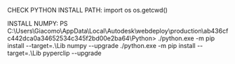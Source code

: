 CHECK PYTHON INSTALL PATH:
import os
os.getcwd()

INSTALL NUMPY:
PS C:\Users\Giacomo\AppData\Local\Autodesk\webdeploy\production\ab436cfc442dca0a34652534c345f2bd00e2ba64\Python>
    ./python.exe -m pip install --target=.\Lib numpy --upgrade
    ./python.exe -m pip install --target=.\Lib pyperclip --upgrade